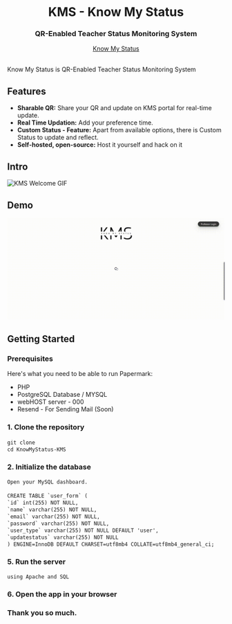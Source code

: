<div align="center">
  <h1 align="center">KMS - Know My Status</h1>
  <h3>QR-Enabled Teacher Status Monitoring System</h3>

</div>

<div align="center">
  <a href="https://kmsknowmystatus.000webhostapp.com/">Know My Status</a>
</div>

<br/>

Know My Status is QR-Enabled Teacher Status Monitoring System 

## Features

- **Sharable QR:** Share your QR and update on KMS portal for real-time update.
- **Real Time Updation:** Add your preference time.
- **Custom Status - Feature:** Apart from available options, there is Custom Status to update and reflect.
- **Self-hosted, open-source:** Host it yourself and hack on it

## Intro

![KMS Welcome GIF](./demo.gif)

## Demo

![Papermark Welcome GIF](./intro.gif)

## Getting Started

### Prerequisites

Here's what you need to be able to run Papermark:

- PHP
- PostgreSQL Database / MYSQL
- webHOST server - 000
- Resend - For Sending Mail (Soon)

### 1. Clone the repository

```shell
git clone
cd KnowMyStatus-KMS
```

### 2. Initialize the database

```shell
Open your MySQL dashboard.

CREATE TABLE `user_form` (
`id` int(255) NOT NULL,
`name` varchar(255) NOT NULL,
`email` varchar(255) NOT NULL,
`password` varchar(255) NOT NULL,
`user_type` varchar(255) NOT NULL DEFAULT 'user',
`updatestatus` varchar(255) NOT NULL
) ENGINE=InnoDB DEFAULT CHARSET=utf8mb4 COLLATE=utf8mb4_general_ci;
```

### 5. Run the server

```shell
using Apache and SQL 
```

### 6. Open the app in your browser


### Thank you so much.

